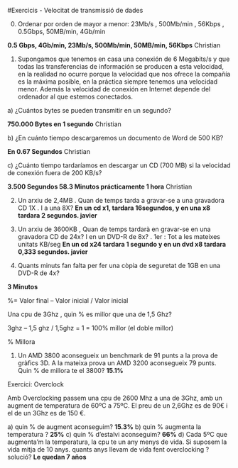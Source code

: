  #Exercicis - Velocitat de transmissió de dades 


0) Ordenar por orden de mayor a menor:  23Mb/s , 500Mb/min , 56Kbps , 0.5Gbps,  50MB/min,  4Gb/min

**0.5 Gbps, 4Gb/min, 23Mb/s, 500Mb/min, 50MB/min, 56Kbps** Christian

1) Supongamos que tenemos en casa una conexión de 6 Megabits/s y que todas las transferencias de información se producen a esta velocidad, en la realidad no ocurre porque la velocidad que nos ofrece la compañía es la máxima posible, en la práctica siempre tenemos una velocidad menor. Además la velocidad de conexión en Internet depende del ordenador al que estemos conectados.

a) ¿Cuántos bytes se pueden transmitir en un segundo?

**750.000 Bytes en 1 segundo** Christian

b) ¿En cuánto tiempo descargaremos un documento de Word de 500 KB?

**En 0.67 Segundos** Christian

c) ¿Cuánto tiempo tardaríamos en descargar un CD (700 MB) si la velocidad de conexión fuera de 200 KB/s?

**3.500 Segundos 58.3 Minutos prácticamente 1 hora** Christian

2) Un arxiu de 2,4MB . Quan de temps tarda a gravar-se a una gravadora CD 1X .  I a una 8X?
**En un cd x1, tardara 16segundos, y en una x8 tardara 2 segundos. javier**


3) Un arxiu de 3600KB , Quan de temps tardarà en gravar-se en una gravadora CD de 24x?  I en un DVD-R de 8x?  . 1er : Tot a les mateixes unitats  KB/seg
**En un cd x24 tardara 1 segundo y en un dvd x8 tardara 0,333 segundos. javier**


4) Quants minuts fan falta per fer una còpia de seguretat de 1GB en una DVD-R de 4x?

**3 Minutos**


%=             Valor final – Valor inicial  / Valor inicial    

Una cpu de 3Ghz , quin % es millor que una de 1,5 Ghz?

3ghz – 1,5 ghz  / 1,5ghz = 1   = 100% millor  (el doble millor)


% Millora


1) Un AMD 3800 aconsegueix un benchmark de 91 punts a la prova de gràfics 3D. A la mateixa prova un AMD 3200 aconsegueix 79 punts. Quin % de millora te el 3800?
**15.1%**

Exercici: Overclock

Amb Overclocking passem una cpu de 2600 Mhz a una de 3Ghz, amb un augment de temperatura de 60ºC a 75ºC. El preu de un 2,6Ghz es de 90€ i el de un 3Ghz es de 150 €.

a) quin % de augment aconseguim? **15.3%**
b) quin % augmenta la temperatura ?  **25%**
c) quin % d’estalvi aconseguim?  **66%**
d) Cada 5ºC que augmenta’m la temperatura, la cpu te un any menys de vida. Si suposem la vida mitja de 10 anys. quants anys llevam de vida fent overclocking ? solució? **Le quedan 7 años**
